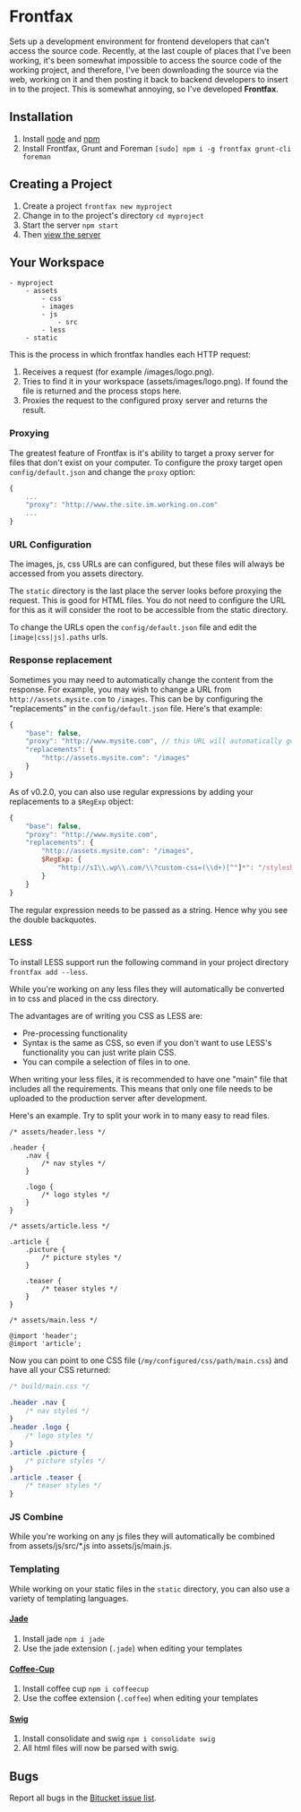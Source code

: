 Frontfax
========

Sets up a development environment for frontend developers that can't access the source code. Recently, at the last couple of places that I've been working, it's been somewhat impossible to access the source code of the working project, and therefore, I've been downloading the source via the web, working on it and then posting it back to backend developers to insert in to the project. This is somewhat annoying, so I've developed **Frontfax**.

Installation
------------

1. Install [node](http://nodejs.org) and [npm](https://npmjs.org)
2. Install Frontfax, Grunt and Foreman `[sudo] npm i -g frontfax grunt-cli foreman`

Creating a Project
------------------

1. Create a project `frontfax new myproject`
2. Change in to the project's directory `cd myproject`
3. Start the server `npm start`
4. Then [view the server](http://localhost:5000)

Your Workspace
--------------

	- myproject
		- assets
			- css
			- images
			- js
				- src
			- less
		- static

This is the process in which frontfax handles each HTTP request:

1. Receives a request (for example /images/logo.png).
2. Tries to find it in your workspace (assets/images/logo.png). If found the file is returned and the process stops here.
3. Proxies the request to the configured proxy server and returns the result.

### Proxying

The greatest feature of Frontfax is it's ability to target a proxy server for files that don't exist on your computer. To configure the proxy target open `config/default.json` and change the `proxy` option:

```js
{
	...
	"proxy": "http://www.the.site.im.working.on.com"
	...
}
```

### URL Configuration

The images, js, css URLs are can configured, but these files will always be accessed from you assets directory.

The `static` directory is the last place the server looks before proxying the request. This is good for HTML files. You do not need to configure the URL for this as it will consider the root to be accessible from the static directory.

To change the URLs open the `config/default.json` file and edit the `[image|css|js].paths` urls. 

### Response replacement

Sometimes you may need to automatically change the content from the response. For example, you may wish to change a URL from `http://assets.mysite.com` to `/images`. This can be by configuring the "replacements" in the `config/default.json` file. Here's that example:

```js
{
	"base": false,
	"proxy": "http://www.mysite.com", // this URL will automatically get replaced with ""
	"replacements": {
		"http://assets.mysite.com": "/images"
	}
}
```

As of v0.2.0, you can also use regular expressions by adding your replacements to a `$RegExp` object:

```js
{
	"base": false,
	"proxy": "http://www.mysite.com",
	"replacements": {
		"http://assets.mysite.com": "/images",
		$RegExp: {
			"http://s1\\.wp\\.com/\\?custom-css=(\\d+)[^"]*": "/stylesheets/custom-$1.css"
		}
	}
}
```

The regular expression needs to be passed as a string. Hence why you see the double backquotes.

### LESS

To install LESS support run the following command in your project directory `frontfax add --less`.

While you're working on any less files they will automatically be converted in to css and placed in the css directory.

The advantages are of writing you CSS as LESS are:

- Pre-processing functionality
- Syntax is the same as CSS, so even if you don't want to use LESS's functionality you can just write plain CSS.
- You can compile a selection of files in to one.

When writing your less files, it is recommended to have one "main" file that includes all the requirements. This means that only one file needs to be uploaded to the production server after development.

Here's an example. Try to split your work in to many easy to read files.

```less
/* assets/header.less */

.header {
	.nav {
		/* nav styles */
	}

	.logo {
		/* logo styles */
	}
}
```

```less
/* assets/article.less */

.article {
	.picture {
		/* picture styles */
	}

	.teaser {
		/* teaser styles */
	}
}
```

```less
/* assets/main.less */

@import 'header';
@import 'article';
```

Now you can point to one CSS file (`/my/configured/css/path/main.css`) and have all your CSS returned:

```css
/* build/main.css */

.header .nav {
	/* nav styles */
}
.header .logo {
	/* logo styles */
}
.article .picture {
	/* picture styles */
}
.article .teaser {
	/* teaser styles */
}
```

### JS Combine

While you're working on any js files they will automatically be combined from assets/js/src/*.js into assets/js/main.js.

### Templating

While working on your static files in the `static` directory, you can also use a variety of templating languages.

#### [Jade](http://jade-lang.com/)

1. Install jade `npm i jade`
2. Use the jade extension (`.jade`) when editing your templates

#### [Coffee-Cup](https://github.com/gradus/coffeecup)

1. Install coffee cup `npm i coffeecup`
2. Use the coffee extension (`.coffee`) when editing your templates

#### [Swig](http://paularmstrong.github.com/swig/)

1. Install consolidate and swig `npm i consolidate swig`
2. All html files will now be parsed with swig.

Bugs
----

Report all bugs in the [Bitucket issue list](https://bitbucket.org/johngeorgewright/frontfax/issues).

